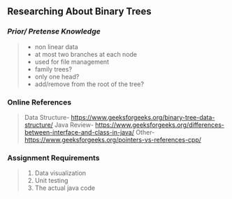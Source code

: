 ## Researching About Binary Trees
### *Prior/ Pretense Knowledge*
> - non linear data
> - at most two branches at each node
> - used for file management
> - family trees?
> - only one head?
> - add/remove from the root of the tree?

### Online References
> Data Structure- https://www.geeksforgeeks.org/binary-tree-data-structure/
> Java Review- https://www.geeksforgeeks.org/differences-between-interface-and-class-in-java/
> Other- https://www.geeksforgeeks.org/pointers-vs-references-cpp/

### Assignment Requirements
> 1. Data visualization 
> 2. Unit testing
> 3. The actual java code
